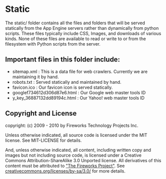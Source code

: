 Static
======

The static/ folder contains all the files and folders that will be served
statically from the App Engine servers rather than dynamically from python
scripts.  These files typically include CSS, Images, and downloads of various
kinds. None of these files are available to read or write to or from the
filesystem with Python scripts from the server.

Important files in this folder include:
---------------------------------------
* sitemap.xml : This is a data file for web crawlers. Currently we are maintaining it by hand.
* robots.txt : Served statically and maintained by hand.
* favicon.ico : Our favicon icon is served statically.
* googlef734612d306d87e6.html : Our Google web master tools ID
* y_key_36887132dd89194c.html : Our Yahoo! web master tools ID

Copyright and License
---------------------
copyright: (c) 2009 - 2010 by Fireworks Technology Projects Inc.

Unless otherwise indicated, all source code is licensed under the MIT license.
See MIT-LICENSE for details.

And, unless otherwise indicated, all content, including written copy and images
but not including source code, is licensed under a Creative Commons
Attribution-ShareAlike 3.0 Unported license. All derivatives of this content
must be attributed to
["The Fireworks Project"](http://www.fireworksproject.com/). See
[creativecommons.org/licenses/by-sa/3.0/](http://creativecommons.org/licenses/by-sa/3.0/)
for more details.

